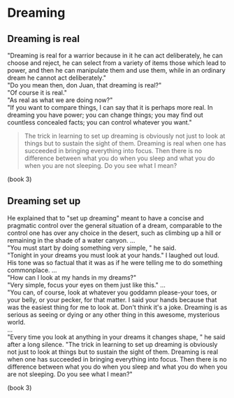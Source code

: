 # Dreaming

## Dreaming is real

"Dreaming is real for a warrior because in it he can act deliberately, he can choose and reject, he can select from a variety of items those which lead to power, and then he can manipulate them and use them, while in an ordinary dream he cannot act deliberately."  
"Do you mean then, don Juan, that dreaming is real?"  
"Of course it is real."  
"As real as what we are doing now?"  
"If you want to compare things, I can say that it is perhaps more real. In dreaming you have power; you can change things; you may find out countless concealed facts; you can control whatever you want."

> The trick in learning to set up dreaming is obviously not just to look at things but to sustain the sight of them. Dreaming is real when one has succeeded in bringing everything into focus. Then there is no difference between what you do when you sleep and what you do when you are not sleeping. Do you see what I mean?

(book 3)

## Dreaming set up

He explained that to "set up dreaming" meant to have a concise and pragmatic control over the general situation of a dream, comparable to the control one has over any choice in the desert, such as climbing up a hill or remaining in the shade of a water canyon.
...  
"You must start by doing something very simple, " he said.  
"Tonight in your dreams you must look at your hands." I laughed out loud. His tone was so factual that it was as if he were telling me to do something commonplace. ...  
"How can I look at my hands in my dreams?"  
"Very simple, focus your eyes on them just like this." 
...  
"You can, of course, look at whatever you goddamn please-your toes, or your belly, or your pecker, for that matter. I said your hands because that was the easiest thing for me to look at. Don't think it's a joke. Dreaming is as serious as seeing or dying or any other thing in this awesome, mysterious world.  
...  
"Every time you look at anything in your dreams it changes shape, " he said after a long silence. "The trick in learning to set up dreaming is obviously not just to look at things but to sustain the sight of them. Dreaming is real when one has succeeded in bringing everything into focus. Then there is no difference between what you do when you sleep and what you do when you are not sleeping. Do you see what I mean?"

(book 3)
